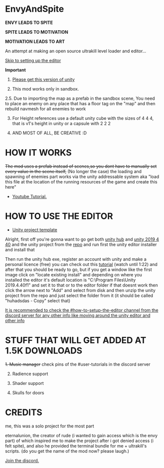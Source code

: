 # EnvyAndSpite

**ENVY LEADS TO SPITE**

**SPITE LEADS TO MOTIVATION**

**MOTIVATION LEADS TO ART**

An attempt at making an open source ultrakill level loader and editor...

[Skip to setting up the editor](https://github.com/Minepool9/EnvyAndSpite?tab=readme-ov-file#how-to-use-the-editor)

**Important** 

 1. [Please get this version of unity](https://unity.com/releases/editor/whats-new/2019.4.40)

 2. This mod works only in sandbox.

 2.5. Due to importing the map as a prefab in the sandbox scene, You need to place an enemy on any place that has a floor tag on the "map" and then rebuild navmesh for all enemies to work

 3. For Height references use a default unity cube with the sizes of 4 4 4, that is v1's height in unity or a capsule with 2 2 2

 4. AND MOST OF ALL, BE CREATIVE :D

# HOW IT WORKS

~~The mod uses a prefab instead of scenes,so you dont have to manually set every value in the scene itself,~~ (No longer the case) the loading and spawning of enemies part works via the unity addressable system aka "load this file at the location of the running resources of the game and create this here"

* [Youtube Tutorial.](https://www.youtube.com/watch?v=n5iKxAL-R6U)

# HOW TO USE THE EDITOR

* [Unity project template](https://drive.google.com/file/d/1QBnkJNgwGD02WcSyJmYwHcTURLErTkRj/view?usp=sharing)

Alright, first off you're gonna want to go get both [unity hub](<https://unity.com/download>) and [unity 2019 4 40](<https://unity.com/releases/editor/whats-new/2019.4.40>) and the unity project from the [repo](<https://github.com/Minepool9/EnvyAndSpite>)  and run first the unity editor installer and install that

Then run the unity hub exe, register an account with unity and make a personal licence (free) you can check out this [tutorial](<https://www.youtube.com/watch?v=gg9Mb9xH7MY>) (watch until 1:22) and after that you should be ready to go, but if you get a window like the first image click on "locate existing install" and depending on where you installed the editor it's default location is "C:\Program Files\Unity 2019.4.40f1" and set it to that or to the editor folder if that doesnt work  then click the arrow next to "Add" and select from disk and then unzip the unity project from the repo and just select the folder from it (it should be called "huhadsdas - Copy" select that)

[It is recommended to check the #how-to-setup-the-editor channel from the discord server for any other info like moving around the unity editor and other info](https://discord.gg/RY8J67neJ9)

# STUFF THAT WILL GET ADDED AT 1.5K DOWNLOADS

 ~~1. Music manager~~ check pins of the #user-tutorials in the discord server

 2. Radience support

 3. Shader support

 4. Skulls for doors

# CREDITS 

me, this was a solo project for the most part

eternalunion, the creator of rude (i wanted to gain access which is the envy part) of which inspired me to make the project after i got denied access (i felt spite), and also he provided the terminal bundle for me + ultrakill's scripts. (do you get the name of the mod now? please laugh.)


[Join the discord.](https://discord.gg/RY8J67neJ9)

